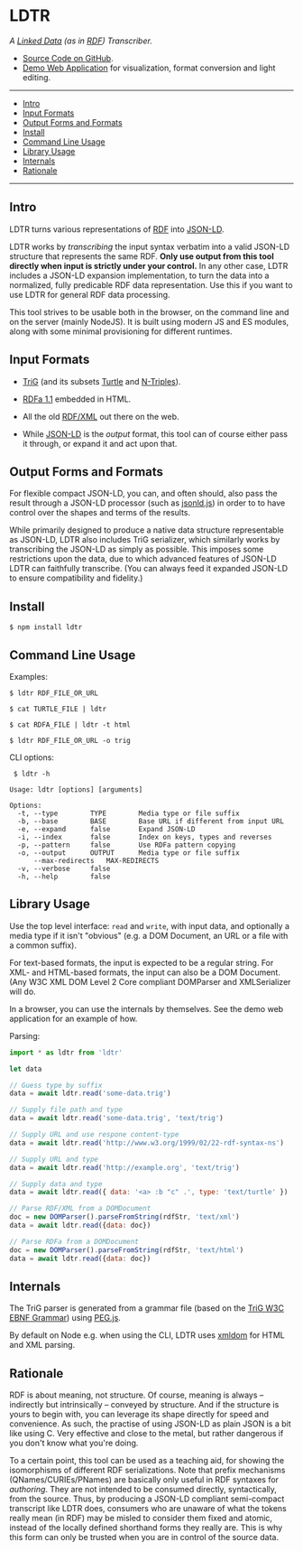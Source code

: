 # LDTR

*A [Linked Data](https://www.w3.org/wiki/LinkedData) (as in [RDF](https://www.w3.org/RDF/)) Transcriber.*

* [Source Code on GitHub](https://github.com/niklasl/ldtr).
* [Demo Web Application](https://niklasl.github.io/ldtr/demo/?url=../test/data/lotr.ttl&edit=true)
  for visualization, format conversion and light editing.

----

* [Intro](#intro)
* [Input Formats](#input-formats)
* [Output Forms and Formats](#output-forms-and-formats)
* [Install](#install)
* [Command Line Usage](#command-line-usage)
* [Library Usage](#library-usage)
* [Internals](#internals)
* [Rationale](#rationale)

----

## Intro

LDTR turns various representations of
[RDF](https://www.w3.org/TR/rdf11-primer/)
into
[JSON-LD](http://www.w3.org/TR/json-ld/).

LDTR works by *transcribing* the input syntax verbatim into a valid JSON-LD
structure that represents the same RDF. **Only use output from this tool
directly when input is strictly under your control.** In any other case, LDTR
includes a JSON-LD expansion implementation, to turn the data into a
normalized, fully predicable RDF data representation. Use this if you want to
use LDTR for general RDF data processing.

This tool strives to be usable both in the browser, on the command line and on
the server (mainly NodeJS). It is built using modern JS and ES modules, along
with some minimal provisioning for different runtimes.

## Input Formats

* [TriG](https://www.w3.org/TR/trig/) (and its subsets
  [Turtle](https://www.w3.org/TR/turtle/) and
  [N-Triples](https://www.w3.org/TR/n-triples/)).

* [RDFa 1.1](https://www.w3.org/TR/rdfa-primer/) embedded in HTML.

* All the old [RDF/XML](https://www.w3.org/TR/rdf-syntax-grammar/) out there on
  the web.

* While [JSON-LD](http://www.w3.org/TR/json-ld/) is the *output* format, this
  tool can of course either pass it through, or expand it and act upon that.

## Output Forms and Formats

For flexible compact JSON-LD, you can, and often should, also pass the result
through a JSON-LD processor (such as
[jsonld.js](https://github.com/digitalbazaar/jsonld.js)) in order to to have
control over the shapes and terms of the results.

While primarily designed to produce a native data structure representable as
JSON-LD, LDTR also includes TriG serializer, which similarly works by
transcribing the JSON-LD as simply as possible. This imposes some restrictions
upon the data, due to which advanced features of JSON-LD LDTR can faithfully
transcribe. (You can always feed it expanded JSON-LD to ensure compatibility
and fidelity.)

## Install

    $ npm install ldtr

## Command Line Usage

Examples:

    $ ldtr RDF_FILE_OR_URL

    $ cat TURTLE_FILE | ldtr

    $ cat RDFA_FILE | ldtr -t html

    $ ldtr RDF_FILE_OR_URL -o trig

CLI options:
```
 $ ldtr -h

Usage: ldtr [options] [arguments]

Options:
  -t, --type		TYPE		Media type or file suffix
  -b, --base		BASE		Base URL if different from input URL
  -e, --expand		false		Expand JSON-LD
  -i, --index		false		Index on keys, types and reverses
  -p, --pattern		false		Use RDFa pattern copying
  -o, --output		OUTPUT		Media type or file suffix
      --max-redirects	MAX-REDIRECTS	
  -v, --verbose		false		
  -h, --help		false		
```

## Library Usage

Use the top level interface: `read` and `write`, with input data, and
optionally a media type if it isn't "obvious" (e.g. a DOM Document, an URL or a
file with a common suffix).

For text-based formats, the input is expected to be a regular string. For XML-
and HTML-based formats, the input can also be a DOM Document. (Any W3C XML DOM
Level 2 Core compliant DOMParser and XMLSerializer will do.

In a browser, you can use the internals by themselves. See the demo web
application for an example of how.

Parsing:

```javascript
import * as ldtr from 'ldtr'

let data

// Guess type by suffix
data = await ldtr.read('some-data.trig')

// Supply file path and type
data = await ldtr.read('some-data.trig', 'text/trig')

// Supply URL and use respone content-type
data = await ldtr.read('http://www.w3.org/1999/02/22-rdf-syntax-ns')

// Supply URL and type
data = await ldtr.read('http://example.org', 'text/trig')

// Supply data and type
data = await ldtr.read({ data: '<a> :b "c" .', type: 'text/turtle' })

// Parse RDF/XML from a DOMDocument
doc = new DOMParser().parseFromString(rdfStr, 'text/xml')
data = await ldtr.read({data: doc})

// Parse RDFa from a DOMDocument
doc = new DOMParser().parseFromString(rdfStr, 'text/html')
data = await ldtr.read({data: doc})
```

## Internals

The TriG parser is generated from a grammar file (based on the
[TriG W3C EBNF Grammar](http://www.w3.org/TR/trig/#sec-grammar)) using
[PEG.js](http://pegjs.org/).

By default on Node e.g. when using the CLI, LDTR uses
[xmldom](https://github.com/jindw/xmldom) for HTML and XML parsing.

## Rationale

RDF is about meaning, not structure. Of course, meaning is always – indirectly
but intrinsically – conveyed by structure. And if the structure is yours to
begin with, you can leverage its shape directly for speed and convenience. As
such, the practise of using JSON-LD as plain JSON is a bit like using C. Very
effective and close to the metal, but rather dangerous if you don't know what
you're doing.

To a certain point, this tool can be used as a teaching aid, for showing the
isomorphisms of different RDF serializations. Note that prefix mechanisms
(QNames/CURIEs/PNames) are basically only useful in RDF syntaxes for
*authoring*. They are not intended to be consumed directly, syntactically, from
the source. Thus, by producing a JSON-LD compliant semi-compact transcript like
LDTR does, consumers who are unaware of what the tokens really mean (in RDF)
may be misled to consider them fixed and atomic, instead of the locally defined
shorthand forms they really are. This is why this form can only be trusted when
you are in control of the source data.

